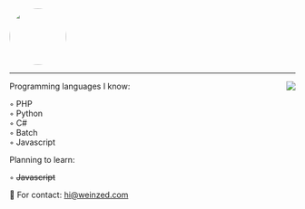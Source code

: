 <img src="https://www.icegif.com/wp-content/uploads/2021/12/icegif-788.gif" style="border-radius: 50%" width="100" height="100" />

---

<a href="https://discord.com/users/943219154905874433">
  <img src="https://lanyard-profile-readme.vercel.app/api/1044375417169137675?hideTimestamp=true&idleMessage=AFK..." align="right" />
</a>

Programming languages I know:

◦ PHP
<br>
◦ Python
<br>
◦ C#
<br>
◦ Batch
<br>
◦ Javascript

Planning to learn:

◦ <del>Javascript</del>
<br>

💼 For contact: hi@weinzed.com
